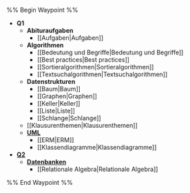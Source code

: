 %% Begin Waypoint %%
- **Q1**
	- **Abituraufgaben**
		- [[Aufgaben|Aufgaben]]
	- **Algorithmen**
		- [[Bedeutung und Begriffe|Bedeutung und Begriffe]]
		- [[Best practices|Best practices]]
		- [[Sortieralgorithmen|Sortieralgorithmen]]
		- [[Textsuchalgorithmen|Textsuchalgorithmen]]
	- **Datenstrukturen**
		- [[Baum|Baum]]
		- [[Graphen|Graphen]]
		- [[Keller|Keller]]
		- [[Liste|Liste]]
		- [[Schlange|Schlange]]
	- [[Klausurenthemen|Klausurenthemen]]
	- **[UML](./Q1/UML/UML.md)**
		- [[ERM|ERM]]
		- [[Klassendiagramme|Klassendiagramme]]
- **[Q2](./Q2/Q2.md)**
	- **[Datenbanken](./Q2/Datenbanken/Datenbanken.md)**
		- [[Relationale Algebra|Relationale Algebra]]

%% End Waypoint %%
